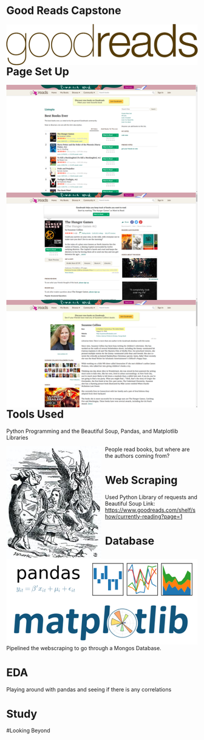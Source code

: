 # Good Reads Capstone

<img src="./images/1454549184-1454549184_goodreads_misc.jpg"
     alt="Markdown Monster icon"
     style="float: left; margin-right: 10px;" />

# Page Set Up
<img src="./images/screenshot_best_books.png"
     alt="Markdown Monster icon"
     style="float: left; margin-right: 10px;" />

<img src="./images/screenshot_book.png"
    alt="Markdown Monster icon"
    style="float: left; margin-right: 10px;" />

<img src="./images/screenshot_author.png"
     alt="Markdown Monster icon"
     style="float: left; margin-right: 10px;" />  


# Tools Used

Python Programming and the Beautiful Soup, Pandas, and Matplotlib Libraries

<img src="./images/10.1.jpg"
     alt="Markdown Monster icon"
     style="float: left; margin-right: 10px;" />

<img src="./images/pandas_logo.png"
     alt="Markdown Monster icon"
     style="float: left; margin-right: 10px;" />

<img src="./images/logo2.png"
     alt="Markdown Monster icon"
     style="float: left; margin-right: 10px;" />

People read books, but where are the authors coming from?

# Web Scraping
Used Python Library of requests and Beautiful Soup
Link: https://www.goodreads.com/shelf/show/currently-reading?page=1

# Database
Pipelined the webscraping to go through a Mongos Database.

# EDA
Playing around with pandas and seeing if there is any correlations

# Study

#Looking Beyond
